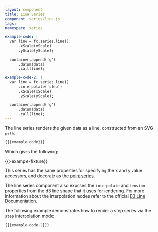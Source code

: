 ```yaml
---
layout: component
title: Line Series
component: series/line.js
tags:
namespace: series

example-code: |
  var line = fc.series.line()
      .xScale(xScale)
      .yScale(yScale);

  container.append('g')
      .datum(data)
      .call(line);

example-code-2: |
  var line = fc.series.line()
      .interpolate('step')
      .xScale(xScale)
      .yScale(yScale);

  container.append('g')
      .datum(data)
      .call(line);
---
```


The line series renders the given data as a line, constructed from an SVG `path`:

```js
{{{example-code}}}
```

Which gives the following:

{{>example-fixture}}

This series has the same properties for specifying the x and y value accessors, and decorate as the [point series](#point).

The line series component also exposes the `interpolate` and `tension` properties from the d3 line shape that it uses for rendering. For more information about the interpolation modes refer to the official [D3 Line Documentation](https://github.com/mbostock/d3/wiki/SVG-Shapes#line).

The following example demonstrates how to render a step series via the `step` interpolation mode:

```js
{{{example-code-2}}}
```

<div id="line_2" class="chart"> </div>
<script type="text/javascript">
(function() {
    var desiredWidth = $('#line_2').width(),
        desiredHeight = desiredWidth / 2.4; //keeps the width-height ratio at 600-250 (defaults for createFixture)
    var f = createFixture('#line_2', desiredWidth, desiredHeight, null, function() { return true; });
    var container = f.container, data = f.data,
      xScale = f.xScale, yScale = f.yScale;
    {{{example-code-2}}}
}());
</script>
